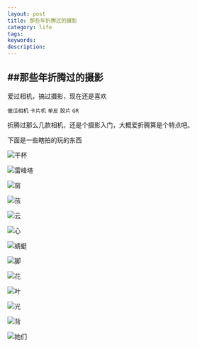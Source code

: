 ```yaml
---
layout: post
title: 那些年折腾过的摄影
category: life
tags: 
keywords: 
description: 
---
```



##那些年折腾过的摄影
-----

爱过相机，搞过摄影，现在还是喜欢

`傻瓜相机`
`卡片机`
`单反`
`胶片`
`GR`

折腾过那么几款相机，还是个摄影入门，大概爱折腾算是个特点吧。

下面是一些瞎拍的玩的东西

![干杯](http://7xkeeu.com1.z0.glb.clouddn.com/000001.JPG)

![雷峰塔](http://7xkeeu.com1.z0.glb.clouddn.com/large_TF8A_7bc100011b35118c.jpg)

![窗](http://7xkeeu.com1.z0.glb.clouddn.com/large_AjBt_070f0000a43b1260.jpg)

![孩](http://7xkeeu.com1.z0.glb.clouddn.com/large_CRWV_070f0000a43f1260.jpg)

![云](http://7xkeeu.com1.z0.glb.clouddn.com/large_QntR_683d00008d57118c.jpg)

![心](http://7xkeeu.com1.z0.glb.clouddn.com/large_RL4J_739600008e201191.jpg)

![蜻蜓](http://7xkeeu.com1.z0.glb.clouddn.com/original_VKuC_3bc500000f19125d.jpg)

![脚](http://7xkeeu.com1.z0.glb.clouddn.com/original_4zrU_071f0000a4961260.jpg)

![花](http://7xkeeu.com1.z0.glb.clouddn.com/p2082771894.jpg)

![叶](http://7xkeeu.com1.z0.glb.clouddn.com/6608208918958204754.jpg)

![光](http://7xkeeu.com1.z0.glb.clouddn.com/6608270491609343164.jpg)

![背](http://7xkeeu.com1.z0.glb.clouddn.com/1883912019224560758.jpg)

![她们](http://7xkeeu.com1.z0.glb.clouddn.com/000015.JPG)

